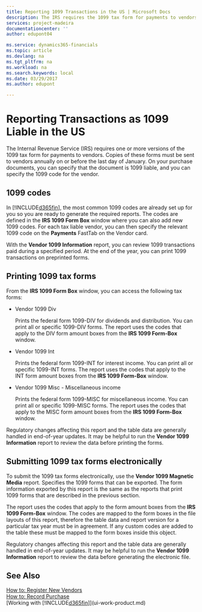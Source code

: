 ```yaml
---
title: Reporting 1099 Transactions in the US | Microsoft Docs
description: The IRS requires the 1099 tax form for payments to vendors and you can specify a purchase document is 1099 liable and specify the 1099 code for the vendor.
services: project-madeira
documentationcenter: ''
author: edupont04

ms.service: dynamics365-financials
ms.topic: article
ms.devlang: na
ms.tgt_pltfrm: na
ms.workload: na
ms.search.keywords: local
ms.date: 03/29/2017
ms.author: edupont

---
```

# Reporting Transactions as 1099 Liable in the US

The Internal Revenue Service (IRS) requires one or more versions of the 1099 tax form for payments to vendors. Copies of these forms must be sent to vendors annually on or before the last day of January. On your purchase documents, you can specify that the document is 1099 liable, and you can specify the 1099 code for the vendor.  

## 1099 codes
In [!INCLUDE[d365fin](includes/d365fin_md.md)], the most common 1099 codes are already set up for you so you are ready to generate the required reports. The codes are defined in the **IRS 1099 Form Box** window where you can also add new 1099 codes. For each tax liable vendor, you can then specify the relevant 1099 code on the **Payments** FastTab on the Vendor card.  

With the **Vendor 1099 Information** report, you can review 1099 transactions paid during a specified period. At the end of the year, you can print 1099 transactions on preprinted forms.  

## Printing 1099 tax forms
From the **IRS 1099 Form Box** window, you can access the following tax forms:  

* Vendor 1099 Div  

  Prints the federal form 1099-DIV for dividends and distribution. You can print all or specific 1099-DIV forms. The report uses the codes that apply to the DIV form amount boxes from the **IRS 1099 Form-Box** window.  
* Vendor 1099 Int  

  Prints the federal form 1099-INT for interest income. You can print all or specific 1099-INT forms. The report uses the codes that apply to the INT form amount boxes from the **IRS 1099 Form-Box** window.  
* Vendor 1099 Misc - Miscellaneous income  

  Prints the federal form 1099-MISC for miscellaneous income. You can print all or specific 1099-MISC forms. The report uses the codes that apply to the MISC form amount boxes from the **IRS 1099 Form-Box** window.  

Regulatory changes affecting this report and the table data are generally handled in end-of-year updates.
It may be helpful to run the **Vendor 1099 Information** report to review the data before printing the forms.

## Submitting 1099 tax forms electronically
To submit the 1099 tax forms electronically, use the **Vendor 1099 Magnetic Media** report. Specifies the 1099 forms that can be exported. The form information exported by this report is the same as the reports that print 1099 forms that are described in the previous section.  

The report uses the codes that apply to the form amount boxes from the **IRS 1099 Form-Box** window. The codes are mapped to the form boxes in the file layouts of this report, therefore the table data and report version for a particular tax year must be in agreement. If any custom codes are added to the table these must be mapped to the form boxes inside this object.  

Regulatory changes affecting this report and the table data are generally handled in end-of-year updates.
It may be helpful to run the **Vendor 1099 Information** report to review the data before generating the electronic file.  

## See Also
[How to: Register New Vendors](purchasing-how-register-new-vendors.md)  
[How to: Record Purchase](purchasing-how-record-purchases.md)  
[Working with [!INCLUDE[d365fin](includes/d365fin_md.md)]](ui-work-product.md)  

